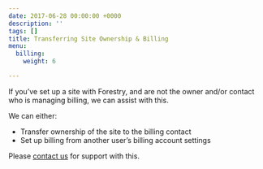 ```yaml
---
date: 2017-06-28 00:00:00 +0000
description: ''
tags: []
title: Transferring Site Ownership & Billing
menu:
  billing:
    weight: 6

---
```

If you’ve set up a site with Forestry, and are not the owner and/or contact who is managing billing, we can assist with this.

We can either:

- Transfer ownership of the site to the billing contact
- Set up billing from another user’s billing account settings

Please [contact us][1] for support with this.

[1]: maito:contact@forestry.io
